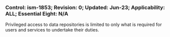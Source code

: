 ### Control: ism-1853; Revision: 0; Updated: Jun-23; Applicability: ALL; Essential Eight: N/A
<p>Privileged access to data repositories is limited to only what is required for users and services to undertake their duties.</p>